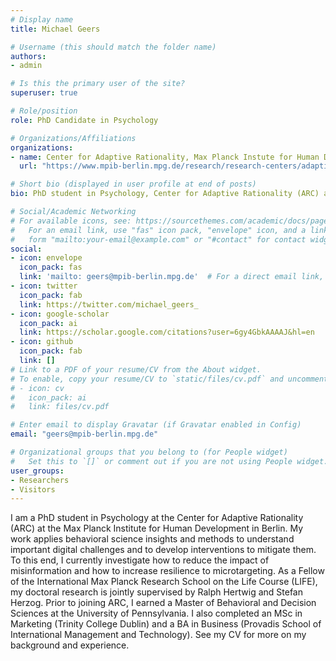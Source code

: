 ```yaml
---
# Display name
title: Michael Geers

# Username (this should match the folder name)
authors:
- admin

# Is this the primary user of the site?
superuser: true

# Role/position
role: PhD Candidate in Psychology

# Organizations/Affiliations
organizations:
- name: Center for Adaptive Rationality, Max Planck Instute for Human Development
  url: "https://www.mpib-berlin.mpg.de/research/research-centers/adaptive-rationality"

# Short bio (displayed in user profile at end of posts)
bio: PhD student in Psychology, Center for Adaptive Rationality (ARC) at the Max Planck Institute for Human Development

# Social/Academic Networking
# For available icons, see: https://sourcethemes.com/academic/docs/page-builder/#icons
#   For an email link, use "fas" icon pack, "envelope" icon, and a link in the
#   form "mailto:your-email@example.com" or "#contact" for contact widget.
social:
- icon: envelope
  icon_pack: fas
  link: 'mailto: geers@mpib-berlin.mpg.de'  # For a direct email link, use "mailto:test@example.org".
- icon: twitter
  icon_pack: fab
  link: https://twitter.com/michael_geers_
- icon: google-scholar
  icon_pack: ai
  link: https://scholar.google.com/citations?user=6gy4GbkAAAAJ&hl=en
- icon: github
  icon_pack: fab
  link: []
# Link to a PDF of your resume/CV from the About widget.
# To enable, copy your resume/CV to `static/files/cv.pdf` and uncomment the lines below.
# - icon: cv
#   icon_pack: ai
#   link: files/cv.pdf

# Enter email to display Gravatar (if Gravatar enabled in Config)
email: "geers@mpib-berlin.mpg.de"

# Organizational groups that you belong to (for People widget)
#   Set this to `[]` or comment out if you are not using People widget.
user_groups:
- Researchers
- Visitors
---
```


I am a PhD student in Psychology at the Center for Adaptive Rationality (ARC) at the Max Planck Institute for Human Development in Berlin. My work applies behavioral science insights and methods to understand important digital challenges and to develop interventions to mitigate them. To this end, I currently investigate how to reduce the impact of misinformation and how to increase resilience to microtargeting.
As a Fellow of the International Max Planck Research School on the Life Course (LIFE), my doctoral research is jointly supervised by Ralph Hertwig and Stefan Herzog.
Prior to joining ARC, I earned a Master of Behavioral and Decision Sciences at the University of Pennsylvania. I also completed an MSc in Marketing (Trinity College Dublin) and a BA in Business (Provadis School of International Management and Technology). See my CV for more on my background and experience.
